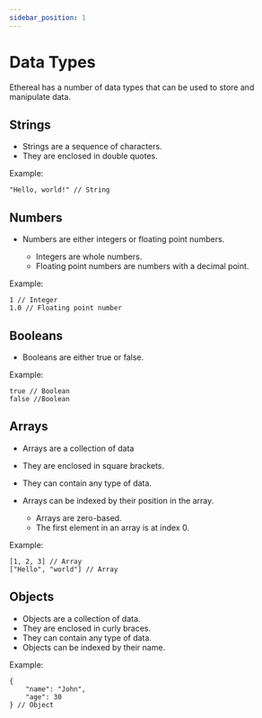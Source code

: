 ```yaml
---
sidebar_position: 1
---
```


# Data Types

Ethereal has a number of data types that can be used to store and manipulate data.

## Strings

* Strings are a sequence of characters.
* They are enclosed in double quotes.

Example:

```etrl
"Hello, world!" // String
```

## Numbers

* Numbers are either integers or floating point numbers.

    * Integers are whole numbers.
    * Floating point numbers are numbers with a decimal point.

Example:

```etrl
1 // Integer
1.0 // Floating point number
```

## Booleans

* Booleans are either true or false.

Example:

```etrl
true // Boolean
false //Boolean
```

## Arrays

* Arrays are a collection of data
* They are enclosed in square brackets.
* They can contain any type of data.
* Arrays can be indexed by their position in the array.

    * Arrays are zero-based.
    * The first element in an array is at index 0.

Example:
```
[1, 2, 3] // Array
["Hello", "world"] // Array
```

## Objects

* Objects are a collection of data.
* They are enclosed in curly braces.
* They can contain any type of data.
* Objects can be indexed by their name.

Example:
```
{
    "name": "John",
    "age": 30
} // Object
```






